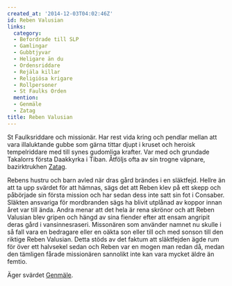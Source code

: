 ```yaml
---
created_at: '2014-12-03T04:02:46Z'
id: Reben Valusian
links:
  category:
  - Befordrade till SLP
  - Gamlingar
  - Gubbtjyvar
  - Heligare än du
  - Ordensriddare
  - Rejäla killar
  - Religiösa krigare
  - Rollpersoner
  - St Faulks Orden
  mention:
  - Genmäle
  - Zatag
title: Reben Valusian
---
```


St Faulksriddare och missionär. Har rest vida kring och pendlar mellan att vara illaluktande gubbe
som gärna tittar djupt i kruset och heroisk tempelriddare med till synes gudomliga krafter. Var med
och grundade Takalorrs första Daakkyrka i Tiban. Åtföljs ofta av sin trogne väpnare, bazirktrukhen
[Zatag].

Rebens hustru och barn avled när dras gård brändes i en släktfejd. Hellre än att ta upp svärdet för
att hämnas, sägs det att Reben klev på ett skepp och påbörjade sin första mission och har sedan dess
inte satt sin fot i Consaber. Släkten ansvariga för mordbranden sägs ha blivit utplånad av koppor
innan året var till ända. Andra menar att det hela är rena skrönor och att Reben Valusian blev
gripen och hängd av sina fiender efter att ensam angripit deras gård i vansinnesraseri. Missonären
som använder namnet nu skulle i så fall vara en bedragare eller en oäkta son eller till och med
sonson till den riktige Reben Valusian. Detta stöds av det faktum att släktfejden ägde rum för över
ett halvsekel sedan och Reben var en mogen man redan då, medan den tämligen fårade missionären
sannolikt inte kan vara mycket äldre än femtio.

Äger svärdet [Genmäle].

  [Zatag]: Zatag
  [Genmäle]: Genmäle